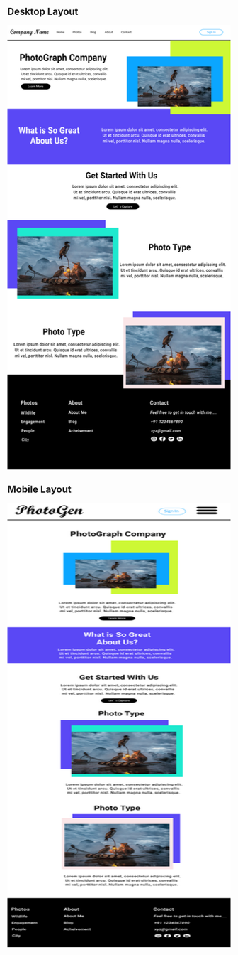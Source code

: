 ## Desktop Layout

<img src="photoshop/company 1.png" width="700" height="1000">

## Mobile Layout

<img src="photoshop/mobile Version.png" width="700" height="1000">
